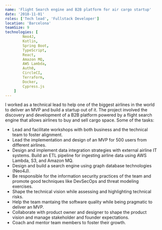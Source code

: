 ```yaml
---
name: 'Flight Search engine and B2B platform for air cargo startup'
date: '2018-11-01'
roles: ['Tech lead', 'Fullstack Developer']
location: 'Barcelona'
teamSize: 9
technologies: [
        Neo4J,
        Kotlin,
        Spring Boot,
        TypeScript,
        React,
        Amazon MQ,
        AWS Lambda,
        Auth0,
        CircleCI,
        Terraform,
        Docker,
        Cypress.js
    ]
---
```


I worked as a technical lead to help one of the biggest airlines in the world to deliver an MVP and build a startup out of it. The project involved the discovery and development of a B2B platform powered by a flight search engine that allows airlines to buy and sell cargo space. Some of the tasks:

-   Lead and facilitate workshops with both business and the technical team to foster alignment.
-   Lead the implementation and design of an MVP for 500 users from different airlines.
-   Design and implement data integration strategies with external airline IT systems. Build an ETL pipeline for ingesting airline data using AWS Lambda, S3, and Amazon MQ.
-   Design and build a search engine using graph database technologies (Neo4J).
-   Be responsible for the information security practices of the team and promote good techniques like DevSecOps and threat modeling exercises.
-   Shape the technical vision while assessing and highlighting technical risks.
-   Help the team mantaing the software quality while being pragmatic to deliver an MVP.
-   Collaborate with product owner and designer to shape the product vision and manage stakeholder and founder expectations.
-   Coach and mentor team members to foster their growth.
